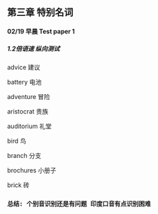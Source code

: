## 第三章 特别名词

#### 02/19 早晨 Test paper 1 

##### 1.2倍语速 纵向测试

advice 建议

battery 电池

adventure 冒险

aristocrat 贵族

auditorium 礼堂

bird 鸟

branch 分支

brochures 小册子

brick 砖

### `总结: 个别音识别还是有问题 印度口音有点识别困难`

